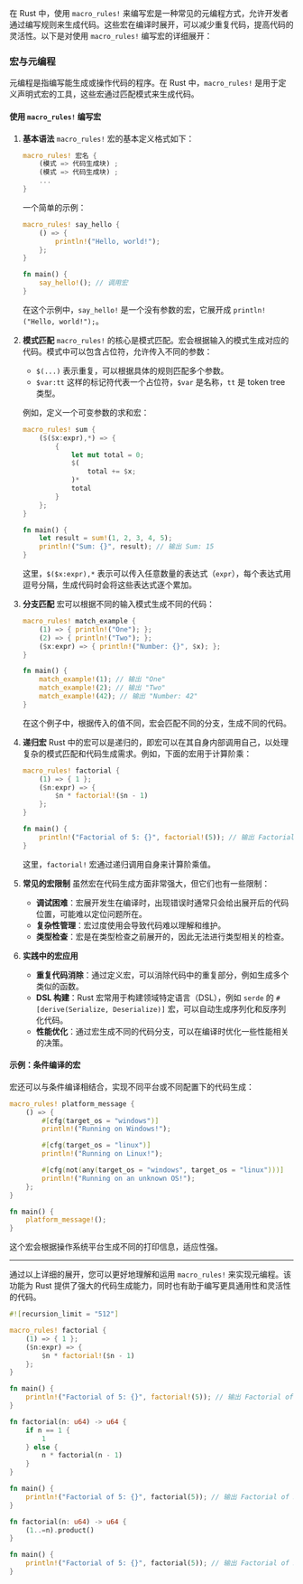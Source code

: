 在 Rust 中，使用 `macro_rules!` 来编写宏是一种常见的元编程方式，允许开发者通过编写规则来生成代码。这些宏在编译时展开，可以减少重复代码，提高代码的灵活性。以下是对使用 `macro_rules!` 编写宏的详细展开：

### 宏与元编程
元编程是指编写能生成或操作代码的程序。在 Rust 中，`macro_rules!` 是用于定义声明式宏的工具，这些宏通过匹配模式来生成代码。

#### 使用 `macro_rules!` 编写宏

1. **基本语法**
    `macro_rules!` 宏的基本定义格式如下：

    ```rust
    macro_rules! 宏名 {
        (模式 => 代码生成块) ;
        (模式 => 代码生成块) ;
        ...
    }
    ```

    一个简单的示例：

    ```rust
    macro_rules! say_hello {
        () => {
            println!("Hello, world!");
        };
    }

    fn main() {
        say_hello!(); // 调用宏
    }
    ```

    在这个示例中，`say_hello!` 是一个没有参数的宏，它展开成 `println!("Hello, world!");`。

2. **模式匹配**
    `macro_rules!` 的核心是模式匹配。宏会根据输入的模式生成对应的代码。模式中可以包含占位符，允许传入不同的参数：

    - `$(...)` 表示重复，可以根据具体的规则匹配多个参数。
    - `$var:tt` 这样的标记符代表一个占位符，`$var` 是名称，`tt` 是 token tree 类型。

    例如，定义一个可变参数的求和宏：

    ```rust
    macro_rules! sum {
        ($($x:expr),*) => {
            {
                let mut total = 0;
                $(
                    total += $x;
                )*
                total
            }
        };
    }

    fn main() {
        let result = sum!(1, 2, 3, 4, 5);
        println!("Sum: {}", result); // 输出 Sum: 15
    }
    ```

    这里，`$($x:expr),*` 表示可以传入任意数量的表达式（`expr`），每个表达式用逗号分隔，生成代码时会将这些表达式逐个累加。

3. **分支匹配**
    宏可以根据不同的输入模式生成不同的代码：

    ```rust
    macro_rules! match_example {
        (1) => { println!("One"); };
        (2) => { println!("Two"); };
        ($x:expr) => { println!("Number: {}", $x); };
    }

    fn main() {
        match_example!(1); // 输出 "One"
        match_example!(2); // 输出 "Two"
        match_example!(42); // 输出 "Number: 42"
    }
    ```

    在这个例子中，根据传入的值不同，宏会匹配不同的分支，生成不同的代码。

4. **递归宏**
    Rust 中的宏可以是递归的，即宏可以在其自身内部调用自己，以处理复杂的模式匹配和代码生成需求。例如，下面的宏用于计算阶乘：

    ```rust
    macro_rules! factorial {
        (1) => { 1 };
        ($n:expr) => {
            $n * factorial!($n - 1)
        };
    }

    fn main() {
        println!("Factorial of 5: {}", factorial!(5)); // 输出 Factorial of 5: 120
    }
    ```

    这里，`factorial!` 宏通过递归调用自身来计算阶乘值。

5. **常见的宏限制**
    虽然宏在代码生成方面非常强大，但它们也有一些限制：
    
    - **调试困难**：宏展开发生在编译时，出现错误时通常只会给出展开后的代码位置，可能难以定位问题所在。
    - **复杂性管理**：宏过度使用会导致代码难以理解和维护。
    - **类型检查**：宏是在类型检查之前展开的，因此无法进行类型相关的检查。

6. **实践中的宏应用**
    - **重复代码消除**：通过定义宏，可以消除代码中的重复部分，例如生成多个类似的函数。
    - **DSL 构建**：Rust 宏常用于构建领域特定语言（DSL），例如 `serde` 的 `#[derive(Serialize, Deserialize)]` 宏，可以自动生成序列化和反序列化代码。
    - **性能优化**：通过宏生成不同的代码分支，可以在编译时优化一些性能相关的决策。

#### 示例：条件编译的宏
宏还可以与条件编译相结合，实现不同平台或不同配置下的代码生成：

```rust
macro_rules! platform_message {
    () => {
        #[cfg(target_os = "windows")]
        println!("Running on Windows!");

        #[cfg(target_os = "linux")]
        println!("Running on Linux!");

        #[cfg(not(any(target_os = "windows", target_os = "linux")))]
        println!("Running on an unknown OS!");
    };
}

fn main() {
    platform_message!();
}
```

这个宏会根据操作系统平台生成不同的打印信息，适应性强。

---

通过以上详细的展开，您可以更好地理解和运用 `macro_rules!` 来实现元编程。该功能为 Rust 提供了强大的代码生成能力，同时也有助于编写更具通用性和灵活性的代码。

```rust
#![recursion_limit = "512"]

macro_rules! factorial {
    (1) => { 1 };
    ($n:expr) => {
        $n * factorial!($n - 1)
    };
}

fn main() {
    println!("Factorial of 5: {}", factorial!(5)); // 输出 Factorial of 5: 120
}
```


```rust
fn factorial(n: u64) -> u64 {
    if n == 1 {
        1
    } else {
        n * factorial(n - 1)
    }
}

fn main() {
    println!("Factorial of 5: {}", factorial(5)); // 输出 Factorial of 5: 120
}

fn factorial(n: u64) -> u64 {
    (1..=n).product()
}

fn main() {
    println!("Factorial of 5: {}", factorial(5)); // 输出 Factorial of 5: 120
}
```
